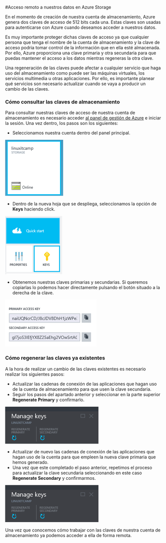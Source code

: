 #Acceso remoto a nuestros datos en Azure Storage

En el momento de creación de nuestra cuenta de almacenamiento, Azure genera dos claves de acceso de 512 bits cada una. Estas claves son usadas para autenticarse con Azure cuando deseamos acceder a nuestros datos. 

Es muy importante proteger dichas claves de acceso ya que cualquier persona que tenga el nombre de la cuenta de almacenamiento y la clave de acceso podria tomar control de la información que en ella esté almacenada. Por ello, Azure proporciona una clave primaria y otra secundaria para que puedas mantener el acceso a los datos mientras regeneras la otra clave.

Una regeneración de las claves puede afectar a cualquier servicio que haga uso del almacenamiento como puede ser las máquinas virtuales, los servicios multimedia u otras aplicaciones. Por ello, es importante planear qué servicios son necesario actualizar cuando se vaya a producir un cambio de las claves.

### Cómo consultar las claves de almacenamiento

Para consultar nuestras claves de acceso de  nuestra cuenta de almacenamiento es necesario acceder [al panel de gestión de Azure](http://portal.azure.com "Panel de gestión de Azure") e iniciar la sesión. Una vez dentro, los pasos son los siguientes:

- Seleccionamos nuestra cuenta dentro del panel principal.

![Tesela de la cuenta de almacenamiento](images/storage-remoteAccess-getKey-Step1.png)

- Dentro de la nueva hoja que se despliega, seleccionamos la opción de **Keys** haciendo click.

![Claves de almacenamiento](images/storage-remoteAccess-getKey-Step2.png)

- Obtenemos nuestras claves primarias y secundarias. Si queremos copiarlas lo podemos hacer directamente pulsando el botón situado a la derecha de la clave.

![Claves de almacenamiento](images/storage-remoteAccess-getKey-Step3.png)

### Cómo regenerar las claves ya existentes

A la hora de realizar un cambio de las claves existentes es necesario realizar los siguientes pasos:

- Actualizar las cadenas de conexión de las aplicaciones que hagan uso de la cuenta de almacenamiento para que usen la clave secundaria.
- Seguir los pasos del apartado anterior y seleccionar en la parte superior **Regenerate Primary** y confirmarlo.

![Claves de almacenamiento](images/storage-remoteAccess-regenerateKey-Step1.png)

- Actualizar de nuevo las cadenas de conexión de las aplicaciones que hagan uso de la cuenta para que empleen la nueva clave primaria que hemos generado. 
- Una vez que este completado el paso anterior, repetimos el proceso para actualizar la clave secundaria seleccionando en este caso **Regenerate Secondary** y confirmarmos.

![Claves de almacenamiento](images/storage-remoteAccess-regenerateKey-Step1.png)

Una vez que conocemos cómo trabajar con las claves de nuestra cuenta de almacenamiento ya podemos acceder a ella de forma remota.

